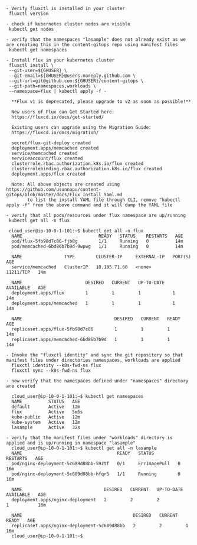     - Verify fluxctl is installed in your cluster
     fluxctl version
     
    - check if kubernetes cluster nodes are visible
     kubectl get nodes
     
    - verify that the namespaces "lasample" does not already exist as we are creating this in the content-gitops repo using manifest files
     kubectl get namespaces
  
    - Install flux in your kubernetes cluster
     fluxctl install \
     --git-user=${GHUSER} \
     --git-email=${GHUSER}@users.noreply.github.com \
     --git-url=git@github.com:${GHUSER}/content-gitops \
     --git-path=namespaces,workloads \
     --namespace=flux | kubectl apply -f -
       
      **Flux v1 is deprecated, please upgrade to v2 as soon as possible!**

      New users of Flux can Get Started here:
      https://fluxcd.io/docs/get-started/

      Existing users can upgrade using the Migration Guide:
      https://fluxcd.io/docs/migration/

      secret/flux-git-deploy created
      deployment.apps/memcached created
      service/memcached created
      serviceaccount/flux created
      clusterrole.rbac.authorization.k8s.io/flux created
      clusterrolebinding.rbac.authorization.k8s.io/flux created
      deployment.apps/flux created

      Note: All above objects are created using https://github.com/usunnapu/content-gitops/blob/master/docs/Flux_Install_Yaml.md
            to list the install YAML file through CLI, remove "kubectl apply -f" from the above command and it will dump the YAML file 
    
    - verify that all pods/resources under flux namespace are up/running
     kubectl get all -n flux
     
     cloud_user@ip-10-0-1-101:~$ kubectl get all -n flux
      NAME                             READY   STATUS    RESTARTS   AGE
      pod/flux-5fb98d7c86-fjb8g        1/1     Running   0          14m
      pod/memcached-6bd86b7b9d-9wpwg   1/1     Running   0          14m

      NAME                TYPE        CLUSTER-IP     EXTERNAL-IP   PORT(S)     AGE
      service/memcached   ClusterIP   10.105.71.60   <none>        11211/TCP   14m

      NAME                        DESIRED   CURRENT   UP-TO-DATE   AVAILABLE   AGE
      deployment.apps/flux        1         1         1            1           14m
      deployment.apps/memcached   1         1         1            1           14m

      NAME                                   DESIRED   CURRENT   READY   AGE
      replicaset.apps/flux-5fb98d7c86        1         1         1       14m
      replicaset.apps/memcached-6bd86b7b9d   1         1         1       14m

    - Invoke the "fluxctl identity" and sync the git repository so that manifest files under directories namespaces, workloads are applied
      fluxctl identity --k8s-fwd-ns flux
      fluxctl sync --k8s-fwd-ns flux
   
    - now verify that the namespaces defined under "namespaces" directory are created
    
      cloud_user@ip-10-0-1-101:~$ kubectl get namespaces
      NAME          STATUS   AGE
      default       Active   12m
      flux          Active   5m5s
      kube-public   Active   12m
      kube-system   Active   12m
      lasample      Active   32s
  
    - verify that the manifest files under "workloads" directory is applied and is up/running in namespace "lasample"
      cloud_user@ip-10-0-1-101:~$ kubectl get all -n lasample
      NAME                                    READY   STATUS         RESTARTS   AGE
      pod/nginx-deployment-5c689d88bb-59ztf   0/1     ErrImagePull   0          16m
      pod/nginx-deployment-5c689d88bb-hfqr5   1/1     Running        0          16m

      NAME                               DESIRED   CURRENT   UP-TO-DATE   AVAILABLE   AGE
      deployment.apps/nginx-deployment   2         2         2            1           16m

      NAME                                          DESIRED   CURRENT   READY   AGE
      replicaset.apps/nginx-deployment-5c689d88bb   2         2         1       16m
      cloud_user@ip-10-0-1-101:~$


